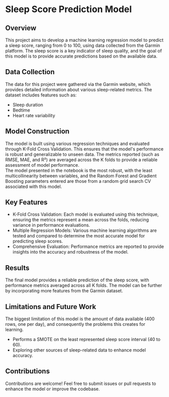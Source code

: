 # Sleep Score Prediction Model

## Overview
This project aims to develop a machine learning regression model to predict a sleep score, ranging from 0 to 100, using data collected from the Garmin platform. The sleep score is a key indicator of sleep quality, and the goal of this model is to provide accurate predictions based on the available data.

## Data Collection
The data for this project were gathered via the Garmin website, which provides detailed information about various sleep-related metrics. The dataset includes features such as:

- Sleep duration
- Bedtime
- Heart rate variability

## Model Construction
The model is built using various regression techniques and evaluated through K-Fold Cross Validation. This ensures that the model's performance is robust and generalizable to unseen data. The metrics reported (such as RMSE, MAE, and R²) are averaged across the K folds to provide a reliable assessment of model performance.     
The model presented in the notebook is the most robust, with the least multicollinearity between variables, and the Random Forest and Gradient Boosting parameters entered are those from a random grid search CV associated with this model.

## Key Features
- K-Fold Cross Validation: Each model is evaluated using this technique, ensuring the metrics represent a mean across the folds, reducing variance in performance evaluations.
- Multiple Regression Models: Various machine learning algorithms are tested and compared to determine the most accurate model for predicting sleep scores.
- Comprehensive Evaluation: Performance metrics are reported to provide insights into the accuracy and robustness of the model.

## Results
The final model provides a reliable prediction of the sleep score, with performance metrics averaged across all K folds. The model can be further by incorporating more features from the Garmin dataset.

## Limitations and Future Work
The biggest limitation of this model is the amount of data available (400 rows, one per day), and consequently the problems this creates for learning.
- Performs a SMOTE on the least represented sleep score interval (40 to 60).
- Exploring other sources of sleep-related data to enhance model accuracy.

## Contributions
Contributions are welcome! Feel free to submit issues or pull requests to enhance the model or improve the codebase.
